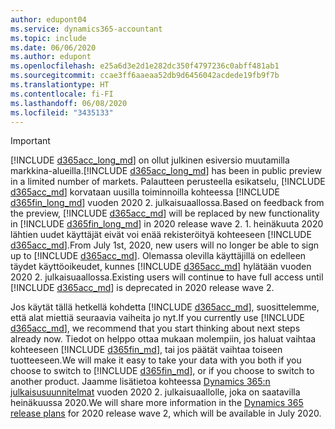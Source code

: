 ```yaml
---
author: edupont04
ms.service: dynamics365-accountant
ms.topic: include
ms.date: 06/06/2020
ms.author: edupont
ms.openlocfilehash: e25a6d3e2d1e282dc350f4797236c0abff481ab1
ms.sourcegitcommit: ccae3ff6aaeaa52db9d6456042acdede19fb9f7b
ms.translationtype: HT
ms.contentlocale: fi-FI
ms.lasthandoff: 06/08/2020
ms.locfileid: "3435133"
---
```

> [!IMPORTANT]
> <span data-ttu-id="f7516-101">[!INCLUDE [d365acc_long_md](d365acc_long_md.md)] on ollut julkinen esiversio muutamilla markkina-alueilla.</span><span class="sxs-lookup"><span data-stu-id="f7516-101">[!INCLUDE [d365acc_long_md](d365acc_long_md.md)] has been in public preview in a limited number of markets.</span></span> <span data-ttu-id="f7516-102">Palautteen perusteella esikatselu, [!INCLUDE [d365acc_md](d365acc_md.md)] korvataan uusilla toiminnoilla kohteessa [!INCLUDE [d365fin_long_md](d365fin_long_md.md)] vuoden 2020 2. julkaisuaallossa.</span><span class="sxs-lookup"><span data-stu-id="f7516-102">Based on feedback from the preview, [!INCLUDE [d365acc_md](d365acc_md.md)] will be replaced by new functionality in [!INCLUDE [d365fin_long_md](d365fin_long_md.md)] in 2020 release wave 2.</span></span> <span data-ttu-id="f7516-103">1. heinäkuuta 2020 lähtien uudet käyttäjät eivät voi enää rekisteröityä kohteeseen [!INCLUDE [d365acc_md](d365acc_md.md)].</span><span class="sxs-lookup"><span data-stu-id="f7516-103">From July 1st, 2020, new users will no longer be able to sign up to [!INCLUDE [d365acc_md](d365acc_md.md)].</span></span> <span data-ttu-id="f7516-104">Olemassa olevilla käyttäjillä on edelleen täydet käyttöoikeudet, kunnes [!INCLUDE [d365acc_md](d365acc_md.md)] hylätään vuoden 2020 2. julkaisuaallossa.</span><span class="sxs-lookup"><span data-stu-id="f7516-104">Existing users will continue to have full access until [!INCLUDE [d365acc_md](d365acc_md.md)] is deprecated in 2020 release wave 2.</span></span>  

<span data-ttu-id="f7516-105">Jos käytät tällä hetkellä kohdetta [!INCLUDE [d365acc_md](d365acc_md.md)], suosittelemme, että alat miettiä seuraavia vaiheita jo nyt.</span><span class="sxs-lookup"><span data-stu-id="f7516-105">If you currently use [!INCLUDE [d365acc_md](d365acc_md.md)], we recommend that you start thinking about next steps already now.</span></span> <span data-ttu-id="f7516-106">Tiedot on helppo ottaa mukaan molempiin, jos haluat vaihtaa kohteeseen [!INCLUDE [d365fin_md](d365fin_md.md)], tai jos päätät vaihtaa toiseen tuotteeseen.</span><span class="sxs-lookup"><span data-stu-id="f7516-106">We will make it easy to take your data with you both if you choose to switch to [!INCLUDE [d365fin_md](d365fin_md.md)], or if you choose to switch to another product.</span></span> <span data-ttu-id="f7516-107">Jaamme lisätietoa kohteessa [Dynamics 365:n julkaisusuunnitelmat](/dynamics365/release-plans/) vuoden 2020 2. julkaisuaallolle, joka on saatavilla heinäkuussa 2020.</span><span class="sxs-lookup"><span data-stu-id="f7516-107">We will share more information in the [Dynamics 365 release plans](/dynamics365/release-plans/) for 2020 release wave 2, which will be available in July 2020.</span></span>
